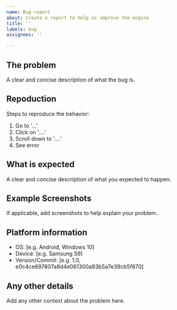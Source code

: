 ```yaml
---
name: Bug report
about: Create a report to help us improve the engine
title: ''
labels: bug
assignees: ''

---
```


## The problem
A clear and concise description of what the bug is.

## Repoduction
Steps to reproduce the behavior:
1. Go to '...'
2. Click on '....'
3. Scroll down to '....'
4. See error

## What is expected
A clear and concise description of what you expected to happen.

## Example Screenshots
If applicable, add screenshots to help explain your problem.

## Platform information
 - OS: [e.g. Android, Windows 10]
- Device: [e.g. Samsung S9]
 - Version/Commit: [e.g. 1.0, e0c4ce697807a8d4e061300a93b5a7e39cb5f870]

## Any other details
Add any other context about the problem here.
